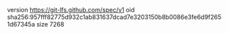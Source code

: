 version https://git-lfs.github.com/spec/v1
oid sha256:957fff82775d932c1ab831637dcad7e3203150b8b0086e3fe6d9f2651d67345a
size 7268
